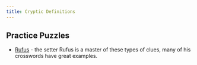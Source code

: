 ```yaml
---
title: Cryptic Definitions
---
```


## Practice Puzzles

- [Rufus](https://www.theguardian.com/profile/rufus) - the setter Rufus is a master of these types of clues, many of his crosswords have great examples.
